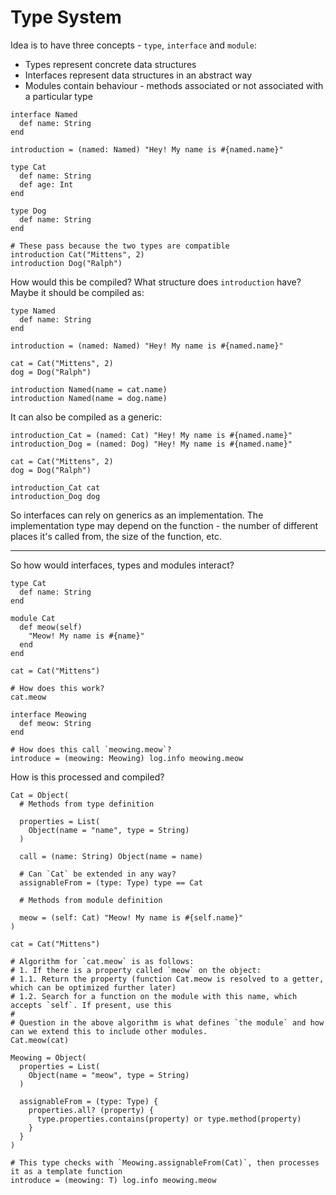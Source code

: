 # Type System

Idea is to have three concepts - `type`, `interface` and `module`:
 
- Types represent concrete data structures
- Interfaces represent data structures in an abstract way
- Modules contain behaviour - methods associated or not associated with a particular type

```
interface Named
  def name: String
end

introduction = (named: Named) "Hey! My name is #{named.name}"

type Cat
  def name: String
  def age: Int
end

type Dog
  def name: String
end

# These pass because the two types are compatible
introduction Cat("Mittens", 2)
introduction Dog("Ralph")
```

How would this be compiled? What structure does `introduction` have? Maybe it should be compiled as:

```
type Named
  def name: String
end

introduction = (named: Named) "Hey! My name is #{named.name}"

cat = Cat("Mittens", 2)
dog = Dog("Ralph")

introduction Named(name = cat.name)
introduction Named(name = dog.name)
```

It can also be compiled as a generic:

```
introduction_Cat = (named: Cat) "Hey! My name is #{named.name}"
introduction_Dog = (named: Dog) "Hey! My name is #{named.name}"

cat = Cat("Mittens", 2)
dog = Dog("Ralph")

introduction_Cat cat
introduction_Dog dog
```

So interfaces can rely on generics as an implementation. The implementation type may depend on the function - the
number of different places it's called from, the size of the function, etc.

---

So how would interfaces, types and modules interact?

```
type Cat
  def name: String
end

module Cat
  def meow(self)
    "Meow! My name is #{name}"
  end
end

cat = Cat("Mittens")

# How does this work?
cat.meow

interface Meowing
  def meow: String
end

# How does this call `meowing.meow`?
introduce = (meowing: Meowing) log.info meowing.meow
```

How is this processed and compiled?

```
Cat = Object(
  # Methods from type definition  

  properties = List(
    Object(name = "name", type = String)
  )

  call = (name: String) Object(name = name)
  
  # Can `Cat` be extended in any way?
  assignableFrom = (type: Type) type == Cat

  # Methods from module definition

  meow = (self: Cat) "Meow! My name is #{self.name}"
)

cat = Cat("Mittens")

# Algorithm for `cat.meow` is as follows:
# 1. If there is a property called `meow` on the object:
# 1.1. Return the property (function Cat.meow is resolved to a getter, which can be optimized further later) 
# 1.2. Search for a function on the module with this name, which accepts `self`. If present, use this
#
# Question in the above algorithm is what defines `the module` and how can we extend this to include other modules.
Cat.meow(cat)

Meowing = Object(
  properties = List(
    Object(name = "meow", type = String) 
  )
 
  assignableFrom = (type: Type) {
    properties.all? (property) { 
      type.properties.contains(property) or type.method(property)
    }
  }
)

# This type checks with `Meowing.assignableFrom(Cat)`, then processes it as a template function
introduce = (meowing: T) log.info meowing.meow
```




























